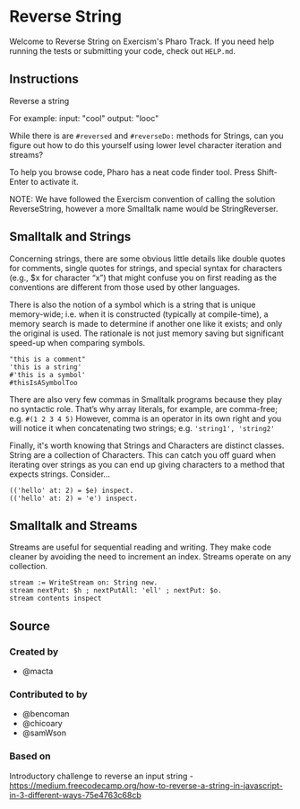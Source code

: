 # Reverse String

Welcome to Reverse String on Exercism's Pharo Track.
If you need help running the tests or submitting your code, check out `HELP.md`.

## Instructions

Reverse a string

For example:
input: "cool"
output: "looc"

While there is are `#reversed` and `#reverseDo:` methods for Strings, can you figure out how to do this yourself using lower level character iteration and streams? 

To help you browse code, Pharo has a neat code finder tool. Press Shift-Enter to activate it.

NOTE: We have followed the Exercism convention of calling the solution ReverseString, however a more Smalltalk name would be StringReverser.

## Smalltalk and Strings

Concerning strings, there are some obvious little details like double quotes for comments, single quotes for strings, and special syntax for characters (e.g., $x for character “x”) that might confuse you on first reading as the conventions are different from those used by other languages. 

There is also the notion of a symbol which is a string that is unique memory-wide; i.e. when it is constructed (typically at compile-time), a memory search is made to determine if another one like it exists; and only the original is used. The rationale is not just memory saving but significant speed-up when comparing symbols.

```smalltalk
"this is a comment"
'this is a string'
#'this is a symbol'
#thisIsASymbolToo
```

There are also very few commas in Smalltalk programs because they play no syntactic role.
That’s why array literals, for example, are comma-free; e.g.
`#(1 2 3 4 5)`
However, comma is an operator in its own right and you will notice it when concatenating two strings; e.g.
`'string1', 'string2'`

Finally, it's worth knowing that Strings and Characters are distinct classes. String are a collection of Characters. This can catch you off guard when iterating over strings as you can end up giving characters to a method that expects strings. Consider...
```smalltalk
(('hello' at: 2) = $e) inspect.
(('hello' at: 2) = 'e') inspect.
```

## Smalltalk and Streams
Streams are useful for sequential reading and writing.  They make code cleaner by avoiding the need to increment an index.
Streams operate on any collection.
```smalltalk
stream := WriteStream on: String new.
stream nextPut: $h ; nextPutAll: 'ell' ; nextPut: $o.
stream contents inspect
```

## Source

### Created by

- @macta

### Contributed to by

- @bencoman
- @chicoary
- @samWson

### Based on

Introductory challenge to reverse an input string - https://medium.freecodecamp.org/how-to-reverse-a-string-in-javascript-in-3-different-ways-75e4763c68cb